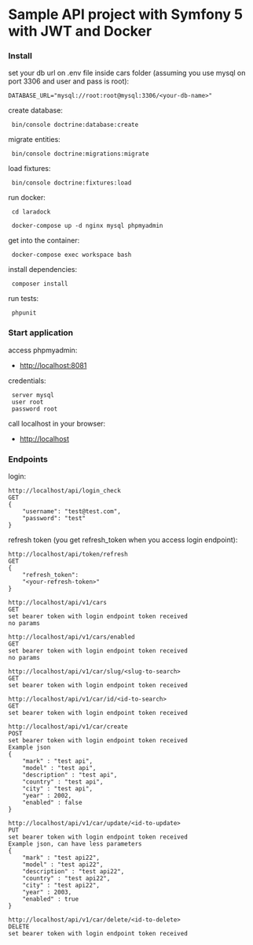 # Sample API project with Symfony 5 with JWT and Docker
### Install

set your db url on .env file inside cars folder (assuming you use mysql on port 3306 and user and pass is root):
```
DATABASE_URL="mysql://root:root@mysql:3306/<your-db-name>"
```

create database:
```
 bin/console doctrine:database:create
```

migrate entities:
```
 bin/console doctrine:migrations:migrate
```

load fixtures:
```
 bin/console doctrine:fixtures:load
```

run docker:
```
 cd laradock
```
```
 docker-compose up -d nginx mysql phpmyadmin
```

get into the container:
```
 docker-compose exec workspace bash
```

install dependencies:
```
 composer install
```

run tests:
```
 phpunit
```


### Start application

access phpmyadmin:
- [http://localhost:8081](http://localhost:8081)

credentials:
```
 server mysql
 user root
 password root
```

call localhost in your browser:
- [http://localhost](http://localhost/)


### Endpoints

login:
```
http://localhost/api/login_check
GET
{
    "username": "test@test.com",
    "password": "test"
}
```

refresh token (you get refresh_token when you access login endpoint):
```
http://localhost/api/token/refresh
GET
{
    "refresh_token":
    "<your-refresh-token>"
}
```

```
http://localhost/api/v1/cars
GET
set bearer token with login endpoint token received
no params
```
```
http://localhost/api/v1/cars/enabled
GET
set bearer token with login endpoint token received
no params
```
```
http://localhost/api/v1/car/slug/<slug-to-search>
GET
set bearer token with login endpoint token received
```
```
http://localhost/api/v1/car/id/<id-to-search>
GET
set bearer token with login endpoint token received
```
```
http://localhost/api/v1/car/create
POST
set bearer token with login endpoint token received
Example json
{
    "mark" : "test api",
    "model" : "test api",
    "description" : "test api",
    "country" : "test api",
    "city" : "test api",
    "year" : 2002,
    "enabled" : false
}
```
```
http://localhost/api/v1/car/update/<id-to-update>
PUT
set bearer token with login endpoint token received
Example json, can have less parameters
{
    "mark" : "test api22",
    "model" : "test api22",
    "description" : "test api22",
    "country" : "test api22",
    "city" : "test api22",
    "year" : 2003,
    "enabled" : true
}
```
```
http://localhost/api/v1/car/delete/<id-to-delete>
DELETE
set bearer token with login endpoint token received
```